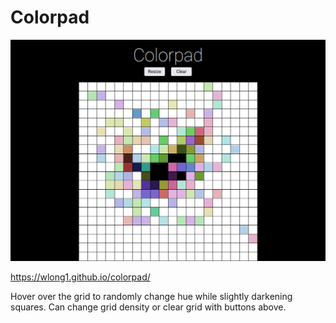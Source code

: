 # Colorpad
![](Capture.png)

https://wlong1.github.io/colorpad/

Hover over the grid to randomly change hue while slightly darkening squares. Can change grid density or clear grid with buttons above.
